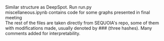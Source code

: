 Similar structure as DeepSpot. Run run.py  
miscellaneous.ipynb contains code for some graphs presented in final meeting  
The rest of the files are taken directly from SEQUOIA's repo, some of them with modifications made, usually denoted by ### (three hashes). Many comments added for interpretability.
